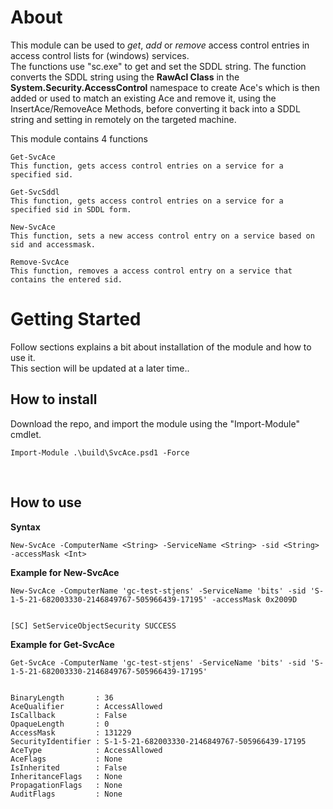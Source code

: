 # About
This module can be used to *get*, *add* or *remove* access control entries in access control lists for (windows) services.<br>
The functions use "sc.exe" to get and set the SDDL string. The function converts the SDDL string using the **RawAcl Class** in the **System.Security.AccessControl** namespace to create Ace's which is then added or used to match an existing Ace and remove it, using the InsertAce/RemoveAce Methods, before converting it back into a SDDL string and setting in remotely on the targeted machine.
<br>

This module contains 4 functions<br>
```
Get-SvcAce
This function, gets access control entries on a service for a specified sid.
```

```
Get-SvcSddl
This function, gets access control entries on a service for a specified sid in SDDL form.
```

```
New-SvcAce
This function, sets a new access control entry on a service based on sid and accessmask.
```

```
Remove-SvcAce
This function, removes a access control entry on a service that contains the entered sid.
```

# Getting Started
Follow sections explains a bit about installation of the module and how to use it.<br>
This section will be updated at a later time..

## How to install
Download the repo, and import the module using the "Import-Module" cmdlet.
```
Import-Module .\build\SvcAce.psd1 -Force
```

<br>

## How to use

**Syntax**
```
New-SvcAce -ComputerName <String> -ServiceName <String> -sid <String> -accessMask <Int>
```

**Example for New-SvcAce**
```
New-SvcAce -ComputerName 'gc-test-stjens' -ServiceName 'bits' -sid 'S-1-5-21-682003330-2146849767-505966439-17195' -accessMask 0x2009D


[SC] SetServiceObjectSecurity SUCCESS
```

**Example for Get-SvcAce**
```
Get-SvcAce -ComputerName 'gc-test-stjens' -ServiceName 'bits' -sid 'S-1-5-21-682003330-2146849767-505966439-17195'


BinaryLength       : 36
AceQualifier       : AccessAllowed
IsCallback         : False
OpaqueLength       : 0
AccessMask         : 131229
SecurityIdentifier : S-1-5-21-682003330-2146849767-505966439-17195
AceType            : AccessAllowed
AceFlags           : None
IsInherited        : False
InheritanceFlags   : None
PropagationFlags   : None
AuditFlags         : None
```
<br>

